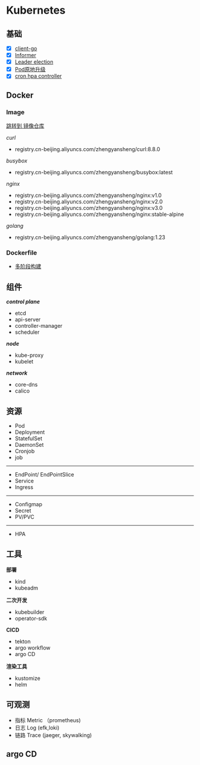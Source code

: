 # Kubernetes

## 基础
- [x] [client-go](./clients)
- [x] [Informer](./informers)
- [x] [Leader election](./leader-election)
- [x] [Pod原地升级](./pod-inplace-upgrade/main.go)
- [x] [cron hpa controller](https://github.com/AliyunContainerService/kubernetes-cronhpa-controller)

## Docker

### Image

[跳转到 镜像仓库](https://cr.console.aliyun.com/cn-beijing/instance/repositories)  

_curl_
- registry.cn-beijing.aliyuncs.com/zhengyansheng/curl:8.8.0

_busybox_
- registry.cn-beijing.aliyuncs.com/zhengyansheng/busybox:latest

_nginx_  
- registry.cn-beijing.aliyuncs.com/zhengyansheng/nginx:v1.0
- registry.cn-beijing.aliyuncs.com/zhengyansheng/nginx:v2.0
- registry.cn-beijing.aliyuncs.com/zhengyansheng/nginx:v3.0
- registry.cn-beijing.aliyuncs.com/zhengyansheng/nginx:stable-alpine

_golang_
- registry.cn-beijing.aliyuncs.com/zhengyansheng/golang:1.23


### Dockerfile
- [多阶段构建](./yaml/docker/README.md)

## 组件

_**control plane**_  

- etcd
- api-server
- controller-manager
- scheduler


_**node**_

- kube-proxy
- kubelet

_**network**_

- core-dns
- calico

## 资源

- Pod
- Deployment
- StatefulSet
- DaemonSet
- Cronjob
- job

---
- EndPoint/ EndPointSlice
- Service
- Ingress

---
- Configmap
- Secret
- PV/PVC

---
- HPA


## 工具

**部署**
- kind
- kubeadm

**二次开发**
- kubebuilder
- operator-sdk

**CICD**
- tekton
- argo workflow
- argo CD

**渲染工具**
- kustomize
- helm

## 可观测

- 指标 Metric （prometheus)
- 日志 Log (efk,loki)
- 链路 Trace (jaeger, skywalking)







## argo CD
